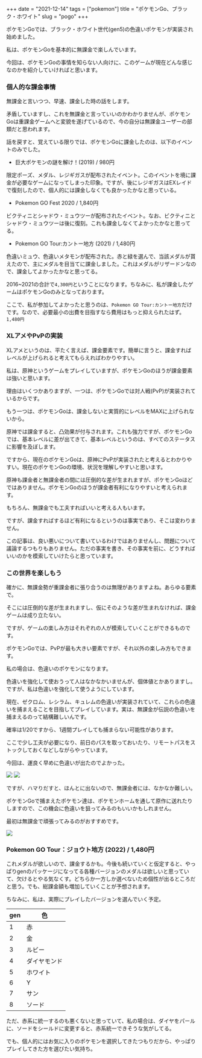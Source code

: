 +++
date = "2021-12-14"
tags = ["pokemon"]
title = "ポケモンGo、ブラック・ホワイト"
slug = "pogo"
+++

ポケモンGoでは、ブラック・ホワイト世代(gen5)の色違いポケモンが実装され始めました。

私は、ポケモンGoを基本的に無課金で楽しんでいます。

今回は、ポケモンGoの事情を知らない人向けに、このゲームが現在どんな感じなのかを紹介していければと思います。

### 個人的な課金事情

無課金と言いつつ、早速、課金した時の話をします。

矛盾していますし、これを無課金と言っていいのかわかりませんが、ポケモンGoは重課金ゲームへと変貌を遂げているので、今の自分は無課金ユーザーの部類だと思われます。

話を戻すと、覚えている限りでは、ポケモンGoに課金したのは、以下のイベントのみでした。

- 巨大ポケモンの謎を解け！(2019) / 980円

限定ポーズ、メダル、レジギガスが配布されたイベント。このイベントを境に課金が必要なゲームになってしまった印象。ですが、後にレジギガスはEXレイドで復刻したので、個人的には課金しなくても良かったかなと思っている。

- Pokemon GO Fest 2020 / 1,840円

ビクティニとシャドウ・ミュウツーが配布されたイベント。なお、ビクティニとシャドウ・ミュウツーは後に復刻。これも課金しなくてよかったかなと思ってる。

- Pokemon GO Tour:カントー地方 (2021) / 1,480円

色違いミュウ、色違いメタモンが配布された。赤と緑を選んで、当該メダルが貰えたので、主にメダルを目当てに課金しました。これはメダルがリザードンなので、課金してよかったかなと思ってる。

2016~2021の合計で`4,300円`ということになります。ちなみに、私が課金したゲームはポケモンGoのみとなっております。

ここで、私が参加してよかったと思うのは、`Pokemon GO Tour:カントー地方`だけです。なので、必要最小の出費を目指すなら費用はもっと抑えられたはず。`1,480円`

### XLアメやPvPの実装

XLアメというのは、平たく言えば、課金要素です。簡単に言うと、課金すればレベルが上げられると考えてもらえればわかりやすい。

私は、原神というゲームをプレイしていますが、ポケモンGoのほうが課金要素は強いと思います。

理由はいくつかありますが、一つは、ポケモンGoでは対人戦(PvP)が実装されているからです。

もう一つは、ポケモンGoは、課金しないと実質的にレベルをMAXに上げられないから。

原神では課金すると、凸効果が付与されます。これも強力ですが、ポケモンGoでは、基本レベルに差が出てきて、基本レベルというのは、すべてのステータスに影響を及ぼします。

ですから、現在のポケモンGoは、原神にPvPが実装されたと考えるとわかりやすい。現在のポケモンGoの環境、状況を理解しやすいと思います。

原神も課金者と無課金者の間には圧倒的な差が生まれますが、ポケモンGoほどではありません。ポケモンGoのほうが課金者有利になりやすいと考えられます。

もちろん、無課金でも工夫すればいいと考える人もいます。

ですが、課金すればするほど有利になるというのは事実であり、そこは変わりません。

この記事は、良い悪いについて書いているわけではありませんし、問題について議論するつもりもありません。ただの事実を書き、その事実を前に、どうすればいいのかを模索していけたらと思っています。

### この世界を楽しもう

確かに、無課金勢が重課金者に張り合うのは無理がありますよね。あらゆる要素で。

そこには圧倒的な差が生まれますし、仮にそのような差が生まれなければ、課金ゲームは成り立たない。

ですが、ゲームの楽しみ方はそれぞれの人が模索していくことができるものです。

ポケモンGoでは、PvPが最も大きい要素ですが、それ以外の楽しみ方もできます。

私の場合は、色違いのポケモンになります。

色違いを強化して使おうって人はなかなかいませんが、個体値とかありますし。ですが、私は色違いを強化して使うようにしています。

現在、ゼクロム、レシラム、キュレムの色違いが実装されていて、これらの色違いを捕まえることを目指してプレイしています。実は、無課金が伝説の色違いを捕まえるのって結構難しいんです。

確率は1/20ですから、1週間プレイしても捕まらない可能性があります。

ここで少し工夫が必要になり、前日のパスを取っておいたり、リモートパスをストックしておくなどしながらやっています。

今回は、運良く早めに色違いが出たのでよかった。

![](https://raw.githubusercontent.com/syui/img/master/other/pokemongo_20211214_0002.jpg)
![](https://raw.githubusercontent.com/syui/img/master/other/pokemongo_20211214_0003.jpg)

ですが、ハマりだすと、ほんとに出ないので、無課金者には、なかなか難しい。

ポケモンGoで捕まえたポケモン達は、ポケモンホームを通して原作に送れたりしますので、この機会に色違いを狙ってみるのもいいかもしれません。

最初は無課金で頑張ってみるのがおすすめです。

![](https://raw.githubusercontent.com/syui/img/master/other/pokemongo_20211214_0001.jpg)

### Pokemon GO Tour：ジョウト地方 (2022) / 1,480円

これメダルが欲しいので、課金するかも。今後も続いていくと仮定すると、やっぱりgenのパッケージになってる各種バージョンのメダルは欲しいと思っていて、欠けるとやる気なくす。どちらか一方しか選べないため個性が出るところだと思う。でも、総課金額も増加していくことが予想されます。

ちなみに、私は、実際にプレイしたバージョンを選んでいく予定。

|gen|色|
|---|---|
|1|赤|
|2|金|
|3|ルビー|
|4|ダイヤモンド|
|5|ホワイト|
|6|Y|
|7|サン|
|8|ソード|

ただ、赤系に統一するのも悪くないと思っていて、私の場合は、ダイヤをパールに、ソードをシールドに変更すると、赤系統一できそうな気がしてる。

でも、個人的にはお気に入りのポケモンを選択してきたつもりだから、やっぱりプレイしてきた方を選びたい気持ち。

